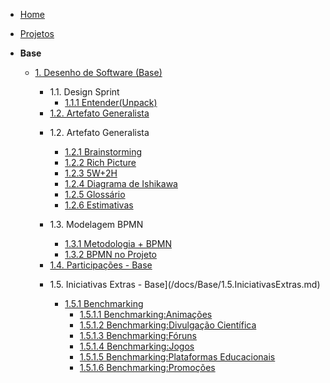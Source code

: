 <!-- docs/_sidebar.md -->

- [Home](/docs)
- [Projetos](/docs/Projeto/Projeto.md)

- **Base**
  - [1. Desenho de Software (Base)](/docs/Base/1.Base.md)
    * 1.1. Design Sprint
      - [1.1.1 Entender(Unpack)](Base/ElicitacaoRequisitos/DesignSpringEntender.md)

    - [1.2. Artefato Generalista](/docs/Base/1.2.ArtefatoGeneralista.md)

    * 1.2. Artefato Generalista
      - [1.2.1 Brainstorming](Base/ElicitacaoRequisitos/BrainStorm.md)
      - [1.2.2 Rich Picture](Base/ElicitacaoRequisitos/RichPicture.md) 
      - [1.2.3 5W+2H](Base/ElicitacaoRequisitos/5W2H.md)
      - [1.2.4 Diagrama de Ishikawa](Base/ElicitacaoRequisitos/DiagramaIshikawa.md)
      - [1.2.5 Glossário](Base/ElicitacaoRequisitos/glossario.md)
      - [1.2.6 Estimativas](Base/ElicitacaoRequisitos/Estimativas.md)

    * 1.3. Modelagem BPMN
      - [1.3.1 Metodologia + BPMN](Base/ElicitacaoRequisitos/AbordagemMetodologica.md)
      - [1.3.2 BPMN no Projeto](Base/ElicitacaoRequisitos/BPMN.md) 
      
    - [1.4. Participações - Base](/docs/Base/1.4.ParticipacoesBase.md)


    * 1.5. Iniciativas Extras - Base](/docs/Base/1.5.IniciativasExtras.md)

      * [1.5.1 Benchmarking](/Base/ElicitacaoRequisitos/Benchmarking/Benchmarking.md)
        - [1.5.1.1 Benchmarking:Animações](/Base/ElicitacaoRequisitos/Benchmarking/Animacoes.md)
        - [1.5.1.2 Benchmarking:Divulgação Científica](/Base/ElicitacaoRequisitos/Benchmarking/DivulgacaoCientifica.md)
        - [1.5.1.3 Benchmarking:Fóruns](/Base/ElicitacaoRequisitos/Benchmarking/Foruns.md)
        - [1.5.1.4 Benchmarking:Jogos](/Base/ElicitacaoRequisitos/Benchmarking/Jogos.md)
        - [1.5.1.5 Benchmarking:Plataformas Educacionais](/Base/ElicitacaoRequisitos/Benchmarking/PlataformasEducacionais.md)
        - [1.5.1.6 Benchmarking:Promoções](/Base/ElicitacaoRequisitos/Benchmarking/Promocoes.md)
